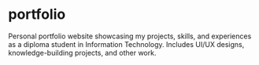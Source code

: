 # portfolio
Personal portfolio website showcasing my projects, skills, and experiences as a diploma student in Information Technology. Includes UI/UX designs, knowledge-building projects, and other work.
